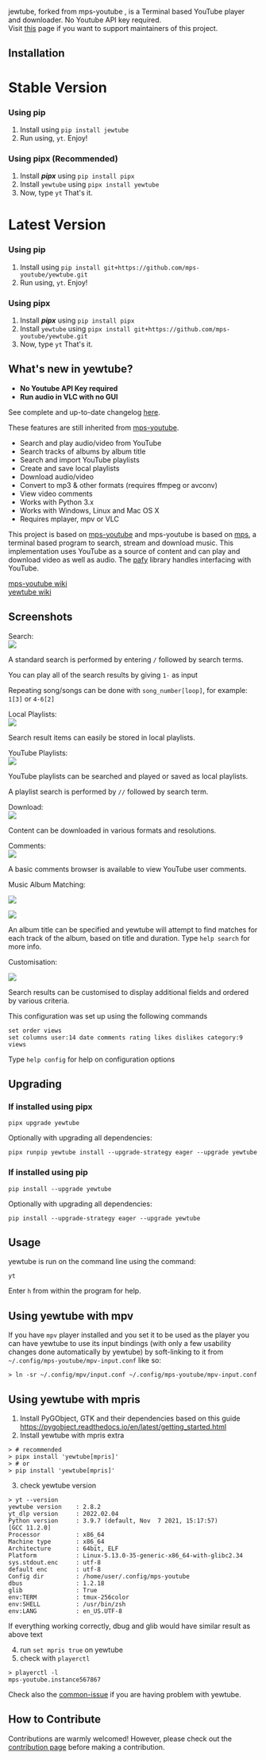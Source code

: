 jewtube, forked from mps-youtube , is a Terminal based YouTube player and downloader. No Youtube API key required. <br>
Visit [this](./COLLABORATORS.md) page if you want to support maintainers of this project.

Installation
-----------
# Stable Version

### Using pip
1. Install using `pip install jewtube`
2. Run using, `yt`. Enjoy! 

### Using pipx (Recommended)
1.  Install **_pipx_** using `pip install pipx`
2.  Install `yewtube` using `pipx install yewtube`
3.  Now, type `yt` That's it.

# Latest Version

### Using pip
1. Install using `pip install git+https://github.com/mps-youtube/yewtube.git`
2. Run using, `yt`. Enjoy! 

### Using pipx
1.  Install **_pipx_** using `pip install pipx`
2.  Install `yewtube` using `pipx install git+https://github.com/mps-youtube/yewtube.git`
3.  Now, type `yt` That's it.

What's new in yewtube?
----------------------
-   **No Youtube API Key required**
-   **Run audio in VLC with no GUI**

See complete and up-to-date changelog [here](https://github.com/mps-youtube/yewtube/blob/master/CHANGELOG.md).

These features are still inherited from [mps-youtube](https://github.com/mps-youtube/mps-youtube).
-   Search and play audio/video from YouTube
-   Search tracks of albums by album title
-   Search and import YouTube playlists
-   Create and save local playlists
-   Download audio/video
-   Convert to mp3 & other formats (requires ffmpeg or avconv)
-   View video comments
-   Works with Python 3.x
-   Works with Windows, Linux and Mac OS X
-   Requires mplayer, mpv or VLC

This project is based on [mps-youtube](https://github.com/mps-youtube/mps-youtube) and mps-youtube is based on [mps](https://web.archive.org/web/20180429034221/https://github.com/np1/mps), a terminal based program to search, stream and download music. This
implementation uses YouTube as a source of content and can play and
download video as well as audio. The [pafy](https://github.com/mps-youtube/pafy)  library handles interfacing with YouTube.

[mps-youtube wiki](https://github.com/mps-youtube/mps-youtube/wiki/Troubleshooting) <br>
[yewtube wiki](https://github.com/mps-youtube/yewtube/wiki/FAQ)

Screenshots
-----------

Search:<br>
![](http://mps-youtube.github.io/yewtube/std-search.png)

A standard search is performed by entering `/` followed by search terms.

You can play all of the search results by giving `1-` as input

Repeating song/songs can be done with `song_number[loop]`, for example:
`1[3]` or `4-6[2]`

Local Playlists:<br>
![](http://mps-youtube.github.io/yewtube/local-playlist.png)

Search result items can easily be stored in local playlists.

YouTube Playlists:<br>
![](http://mps-youtube.github.io/yewtube/playlist-search.png)

YouTube playlists can be searched and played or saved as local
playlists.

A playlist search is performed by `//` followed by search term.

Download:<br>
![](http://mps-youtube.github.io/yewtube/download.png)

Content can be downloaded in various formats and resolutions.

Comments:<br>
![](http://mps-youtube.github.io/yewtube/comments.png)

A basic comments browser is available to view YouTube user comments.

Music Album Matching:<br>

![](http://mps-youtube.github.io/yewtube/album-1.png)

![](http://mps-youtube.github.io/yewtube/album-2.png)

An album title can be specified and yewtube will attempt to find
matches for each track of the album, based on title and duration. Type
`help search` for more info.

Customisation:<br>

![](http://mps-youtube.github.io/yewtube/customisation2.png)

Search results can be customised to display additional fields and
ordered by various criteria.

This configuration was set up using the following commands
```
set order views
set columns user:14 date comments rating likes dislikes category:9 views
```

Type `help config` for help on configuration options

Upgrading
---------

### If installed using pipx

`pipx upgrade yewtube`

Optionally with upgrading all dependencies:

`pipx runpip yewtube install --upgrade-strategy eager --upgrade yewtube`

### If installed using pip

`pip install --upgrade yewtube`

Optionally with upgrading all dependencies:

`pip install --upgrade-strategy eager --upgrade yewtube`

Usage
-----

yewtube is run on the command line using the command:

   `yt`

Enter `h` from within the program for help.


Using yewtube with mpv
----------------------

If you have `mpv` player installed and you set it to be used as the player
you can have yewtube to use its input bindings (with only a few usability changes
done automatically by yewtube) by soft-linking to it from `~/.config/mps-youtube/mpv-input.conf`
like so:

```shell
> ln -sr ~/.config/mpv/input.conf ~/.config/mps-youtube/mpv-input.conf
```

Using yewtube with mpris
------------------------

1. Install PyGObject, GTK and their dependencies based on this guide https://pygobject.readthedocs.io/en/latest/getting_started.html
2. Install yewtube with mpris extra

```shell
> # recommended
> pipx install 'yewtube[mpris]'
> # or
> pip install 'yewtube[mpris]'
```

3. check yewtube version

```shell
> yt --version
yewtube version    : 2.8.2
yt_dlp version     : 2022.02.04
Python version     : 3.9.7 (default, Nov  7 2021, 15:17:57)
[GCC 11.2.0]
Processor          : x86_64
Machine type       : x86_64
Architecture       : 64bit, ELF
Platform           : Linux-5.13.0-35-generic-x86_64-with-glibc2.34
sys.stdout.enc     : utf-8
default enc        : utf-8
Config dir         : /home/user/.config/mps-youtube
dbus               : 1.2.18
glib               : True
env:TERM           : tmux-256color
env:SHELL          : /usr/bin/zsh
env:LANG           : en_US.UTF-8
```

If everything working correctly, dbug and glib would have similar result as above text

4. run `set mpris true` on yewtube
5. check with `playerctl`

```shell
> playerctl -l
mps-youtube.instance567867
```

Check also the [common-issue](https://github.com/mps-youtube/yewtube/wiki/Common-issues) if you are having problem with yewtube.

How to Contribute
-----------------

Contributions are warmly welcomed! However, please check out the [contribution page](https://github.com/mps-youtube/yewtube/blob/master/CONTRIBUTING.md) before making a contribution.
